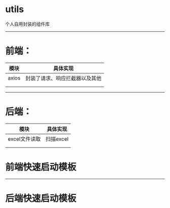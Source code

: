 # utils
个人自用封装的组件库

<hr>

# <strong>前端：</strong>

| 模块  | 具体实现               |
| ----- | ---------------------- |
| axios | 封装了请求、响应拦截器以及其他 |
|       |                        |
|       |                        |

<hr>

# <strong>后端：</strong>

| 模块          | 具体实现  |
| ------------- | --------- |
| excel文件读取 | 扫描excel |
|               |           |
|               |           |

# <strong>前端快速启动模板</strong>

<hr>

# <strong>后端快速启动模板</strong>
